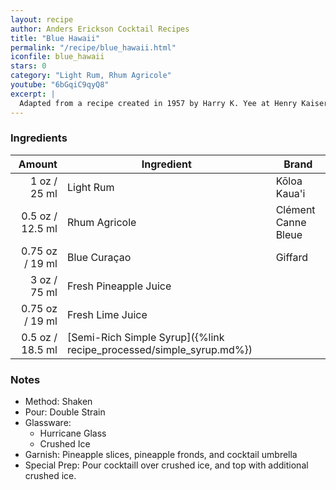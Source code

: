 ```yaml
---
layout: recipe
author: Anders Erickson Cocktail Recipes
title: "Blue Hawaii"
permalink: "/recipe/blue_hawaii.html"
iconfile: blue_hawaii
stars: 0
category: "Light Rum, Rhum Agricole"
youtube: "6bGqiC9qyQ8"
excerpt: |
  Adapted from a recipe created in 1957 by Harry K. Yee at Henry Kaiser's Hawaiian Village Hotel (latterly the Hilton) in Waikiki, Oahu, Hawaii. The drink, created at the behest of Bols to aid sales of their blue curaçao, is named after the hit song from the 1937 Bing Crosby film, <i>Waikiki Wedding</i>, and not after what is generously described as a "musical-comedy" Elvis Presley 1961 film of the same name. That said, the Elvis film probably contributed to this cocktail's popularity.
---
```


### Ingredients

|  Amount | Ingredient                                                | Brand               |
| ------: | --------------------------------------------------------- | ------------------- |
|    1 oz / 25 ml | Light Rum                                                 | Kōloa Kaua'i        |
|  0.5 oz / 12.5 ml | Rhum Agricole                                             | Clément Canne Bleue |
| 0.75 oz / 19 ml | Blue Curaçao                                              | Giffard             |
|    3 oz / 75 ml | Fresh Pineapple Juice                                     |
| 0.75 oz / 19 ml | Fresh Lime Juice                                          |
|  0.5 oz / 18.5 ml | [Semi-Rich Simple Syrup]({%link recipe_processed/simple_syrup.md%}) |

### Notes

- Method: Shaken
- Pour: Double Strain
- Glassware:
  - Hurricane Glass
  - Crushed Ice
- Garnish: Pineapple slices, pineapple fronds, and cocktail umbrella
- Special Prep: Pour cocktaill over crushed ice, and top with additional crushed ice.

